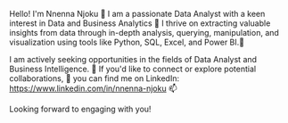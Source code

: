 
Hello! 
I'm Nnenna Njoku 👋
I am a passionate Data Analyst with a keen interest in Data and Business Analytics  🔭
I thrive on extracting valuable insights from data through in-depth analysis, querying, manipulation, and visualization using tools like Python, SQL, Excel, and Power BI.👀

I am actively seeking opportunities in the fields of Data Analyst and Business Intelligence. 👀
If you'd like to connect or explore potential collaborations,  👯
you can find me on LinkedIn: https://www.linkedin.com/in/nnenna-njoku  📫

Looking forward to engaging with you!






